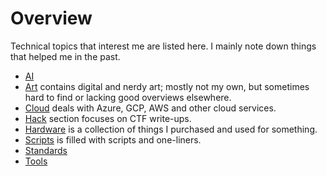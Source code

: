 # Overview

Technical topics that interest me are listed here. I mainly note down things that helped me in the past.

- [AI](ai/index.md)
- [Art](art/index.md) contains digital and nerdy art; mostly not my own, but sometimes hard to find or lacking good overviews elsewhere.
- [Cloud](cloud/index.md) deals with Azure, GCP, AWS and other cloud services.
- [Hack](hack/index.md) section focuses on CTF write-ups.
- [Hardware](hardware/index.md) is a collection of things I purchased and used for something.
- [Scripts](scripts/index.md) is filled with scripts and one-liners.
- [Standards](standards/index.md)
- [Tools](tools/index.md)
